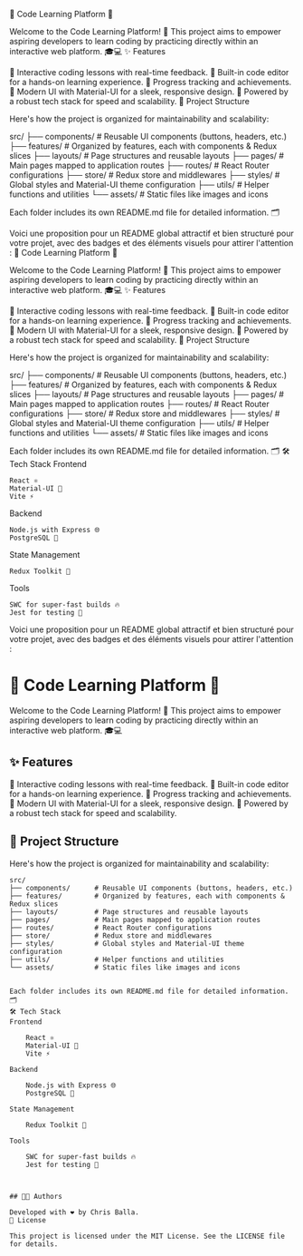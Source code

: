 🌟 Code Learning Platform 🌟

Welcome to the Code Learning Platform! 🚀 This project aims to empower aspiring developers to learn coding by practicing directly within an interactive web platform. 🎓💻
✨ Features

🔹 Interactive coding lessons with real-time feedback.
🔹 Built-in code editor for a hands-on learning experience.
🔹 Progress tracking and achievements.
🔹 Modern UI with Material-UI for a sleek, responsive design.
🔹 Powered by a robust tech stack for speed and scalability.
📂 Project Structure

Here's how the project is organized for maintainability and scalability:

src/
├── components/      # Reusable UI components (buttons, headers, etc.)
├── features/        # Organized by features, each with components & Redux slices
├── layouts/         # Page structures and reusable layouts
├── pages/           # Main pages mapped to application routes
├── routes/          # React Router configurations
├── store/           # Redux store and middlewares
├── styles/          # Global styles and Material-UI theme configuration
├── utils/           # Helper functions and utilities
└── assets/          # Static files like images and icons

Each folder includes its own README.md file for detailed information. 🗂️

Voici une proposition pour un README global attractif et bien structuré pour votre projet, avec des badges et des éléments visuels pour attirer l'attention :
🌟 Code Learning Platform 🌟

Welcome to the Code Learning Platform! 🚀 This project aims to empower aspiring developers to learn coding by practicing directly within an interactive web platform. 🎓💻
✨ Features

🔹 Interactive coding lessons with real-time feedback.
🔹 Built-in code editor for a hands-on learning experience.
🔹 Progress tracking and achievements.
🔹 Modern UI with Material-UI for a sleek, responsive design.
🔹 Powered by a robust tech stack for speed and scalability.
📂 Project Structure

Here's how the project is organized for maintainability and scalability:

src/
├── components/      # Reusable UI components (buttons, headers, etc.)
├── features/        # Organized by features, each with components & Redux slices
├── layouts/         # Page structures and reusable layouts
├── pages/           # Main pages mapped to application routes
├── routes/          # React Router configurations
├── store/           # Redux store and middlewares
├── styles/          # Global styles and Material-UI theme configuration
├── utils/           # Helper functions and utilities
└── assets/          # Static files like images and icons

Each folder includes its own README.md file for detailed information. 🗂️
🛠️ Tech Stack
Frontend

    React ⚛️
    Material-UI 🎨
    Vite ⚡

Backend

    Node.js with Express 🌐
    PostgreSQL 🐘

State Management

    Redux Toolkit 🧠

Tools

    SWC for super-fast builds 🔥
    Jest for testing 🧪

Voici une proposition pour un README global attractif et bien structuré pour votre projet, avec des badges et des éléments visuels pour attirer l'attention :


# 🌟 Code Learning Platform 🌟

Welcome to the Code Learning Platform! 🚀 This project aims to empower aspiring developers to learn coding by practicing directly within an interactive web platform. 🎓💻

## ✨ Features

🔹 Interactive coding lessons with real-time feedback.
🔹 Built-in code editor for a hands-on learning experience.
🔹 Progress tracking and achievements.
🔹 Modern UI with Material-UI for a sleek, responsive design.
🔹 Powered by a robust tech stack for speed and scalability.


## 📂 Project Structure

Here's how the project is organized for maintainability and scalability:



```plaintext
src/
├── components/      # Reusable UI components (buttons, headers, etc.)
├── features/        # Organized by features, each with components & Redux slices
├── layouts/         # Page structures and reusable layouts
├── pages/           # Main pages mapped to application routes
├── routes/          # React Router configurations
├── store/           # Redux store and middlewares
├── styles/          # Global styles and Material-UI theme configuration
├── utils/           # Helper functions and utilities
└── assets/          # Static files like images and icons


Each folder includes its own README.md file for detailed information. 🗂️
🛠️ Tech Stack
Frontend

    React ⚛️
    Material-UI 🎨
    Vite ⚡

Backend

    Node.js with Express 🌐
    PostgreSQL 🐘

State Management

    Redux Toolkit 🧠

Tools

    SWC for super-fast builds 🔥
    Jest for testing 🧪



## 🧑‍💻 Authors

Developed with ❤️ by Chris Balla.
📝 License

This project is licensed under the MIT License. See the LICENSE file for details.